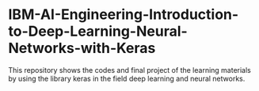# IBM-AI-Engineering-Introduction-to-Deep-Learning-Neural-Networks-with-Keras
This repository shows the codes and final project of the learning materials by using the library keras in the field deep learning and neural networks.
